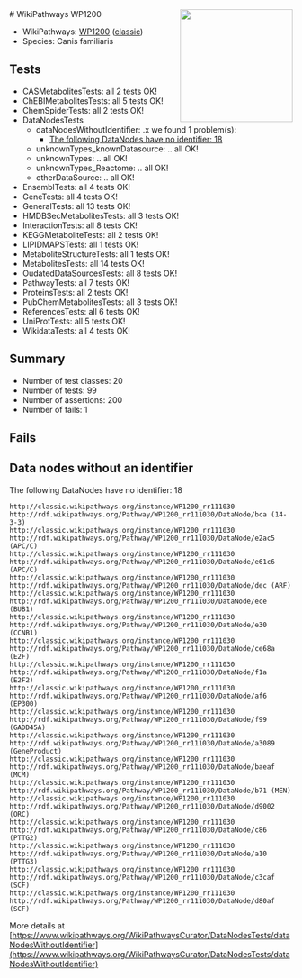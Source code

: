 <img style="float: right; width: 200px" src="https://upload.wikimedia.org/wikipedia/commons/thumb/8/83/Wplogo_with_text_500.png/640px-Wplogo_with_text_500.png" />
# WikiPathways WP1200

* WikiPathways: [WP1200](https://wikipathways.org/pathways/WP1200) ([classic](https://classic.wikipathways.org/instance/WP1200))
* Species: Canis familiaris
## Tests
* CASMetabolitesTests: all 2 tests OK!
* ChEBIMetabolitesTests: all 5 tests OK!
* ChemSpiderTests: all 2 tests OK!
* DataNodesTests
    * dataNodesWithoutIdentifier: .x we found 1 problem(s):
        * [The following DataNodes have no identifier: 18](#8792c498)
    * unknownTypes_knownDatasource: .. all OK!
    * unknownTypes: .. all OK!
    * unknownTypes_Reactome: .. all OK!
    * otherDataSource: .. all OK!
* EnsemblTests: all 4 tests OK!
* GeneTests: all 4 tests OK!
* GeneralTests: all 13 tests OK!
* HMDBSecMetabolitesTests: all 3 tests OK!
* InteractionTests: all 8 tests OK!
* KEGGMetaboliteTests: all 2 tests OK!
* LIPIDMAPSTests: all 1 tests OK!
* MetaboliteStructureTests: all 1 tests OK!
* MetabolitesTests: all 14 tests OK!
* OudatedDataSourcesTests: all 8 tests OK!
* PathwayTests: all 7 tests OK!
* ProteinsTests: all 2 tests OK!
* PubChemMetabolitesTests: all 3 tests OK!
* ReferencesTests: all 6 tests OK!
* UniProtTests: all 5 tests OK!
* WikidataTests: all 4 tests OK!


## Summary

* Number of test classes: 20
* Number of tests: 99
* Number of assertions: 200
* Number of fails: 1

## Fails

<a name="8792c498" />

## Data nodes without an identifier

The following DataNodes have no identifier: 18
```
http://classic.wikipathways.org/instance/WP1200_rr111030 http://rdf.wikipathways.org/Pathway/WP1200_rr111030/DataNode/bca (14-3-3)
http://classic.wikipathways.org/instance/WP1200_rr111030 http://rdf.wikipathways.org/Pathway/WP1200_rr111030/DataNode/e2ac5 (APC/C)
http://classic.wikipathways.org/instance/WP1200_rr111030 http://rdf.wikipathways.org/Pathway/WP1200_rr111030/DataNode/e61c6 (APC/C)
http://classic.wikipathways.org/instance/WP1200_rr111030 http://rdf.wikipathways.org/Pathway/WP1200_rr111030/DataNode/dec (ARF)
http://classic.wikipathways.org/instance/WP1200_rr111030 http://rdf.wikipathways.org/Pathway/WP1200_rr111030/DataNode/ece (BUB1)
http://classic.wikipathways.org/instance/WP1200_rr111030 http://rdf.wikipathways.org/Pathway/WP1200_rr111030/DataNode/e30 (CCNB1)
http://classic.wikipathways.org/instance/WP1200_rr111030 http://rdf.wikipathways.org/Pathway/WP1200_rr111030/DataNode/ce68a (E2F)
http://classic.wikipathways.org/instance/WP1200_rr111030 http://rdf.wikipathways.org/Pathway/WP1200_rr111030/DataNode/f1a (E2F2)
http://classic.wikipathways.org/instance/WP1200_rr111030 http://rdf.wikipathways.org/Pathway/WP1200_rr111030/DataNode/af6 (EP300)
http://classic.wikipathways.org/instance/WP1200_rr111030 http://rdf.wikipathways.org/Pathway/WP1200_rr111030/DataNode/f99 (GADD45A)
http://classic.wikipathways.org/instance/WP1200_rr111030 http://rdf.wikipathways.org/Pathway/WP1200_rr111030/DataNode/a3089 (GeneProduct)
http://classic.wikipathways.org/instance/WP1200_rr111030 http://rdf.wikipathways.org/Pathway/WP1200_rr111030/DataNode/baeaf (MCM)
http://classic.wikipathways.org/instance/WP1200_rr111030 http://rdf.wikipathways.org/Pathway/WP1200_rr111030/DataNode/b71 (MEN)
http://classic.wikipathways.org/instance/WP1200_rr111030 http://rdf.wikipathways.org/Pathway/WP1200_rr111030/DataNode/d9002 (ORC)
http://classic.wikipathways.org/instance/WP1200_rr111030 http://rdf.wikipathways.org/Pathway/WP1200_rr111030/DataNode/c86 (PTTG2)
http://classic.wikipathways.org/instance/WP1200_rr111030 http://rdf.wikipathways.org/Pathway/WP1200_rr111030/DataNode/a10 (PTTG3)
http://classic.wikipathways.org/instance/WP1200_rr111030 http://rdf.wikipathways.org/Pathway/WP1200_rr111030/DataNode/c3caf (SCF)
http://classic.wikipathways.org/instance/WP1200_rr111030 http://rdf.wikipathways.org/Pathway/WP1200_rr111030/DataNode/d80af (SCF)
```

More details at [https://www.wikipathways.org/WikiPathwaysCurator/DataNodesTests/dataNodesWithoutIdentifier](https://www.wikipathways.org/WikiPathwaysCurator/DataNodesTests/dataNodesWithoutIdentifier)

